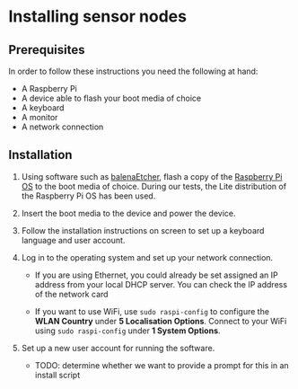 # Installing sensor nodes

## Prerequisites
In order to follow these instructions you need the following at hand:
- A Raspberry Pi
- A device able to flash your boot media of choice
- A keyboard
- A monitor
- A network connection

## Installation
1. Using software such as [balenaEtcher], flash a copy of the [Raspberry Pi OS][rpi-os] to the boot media of choice. 
   During our tests, the Lite distribution of the Raspberry Pi OS has been used.

2. Insert the boot media to the device and power the device.

3. Follow the installation instructions on screen to set up a keyboard language and user account.

4. Log in to the operating system and set up your network connection.
   
   - If you are using Ethernet, you could already be set assigned an IP address from your local DHCP server.
     You can check the IP address of the network card

   - If you want to use WiFi, use `sudo raspi-config` to configure the **WLAN Country** under **5 Localisation Options**. 
     Connect to your WiFi using `sudo raspi-config` under **1 System Options**.

5. Set up a new user account for running the software.
   
   - TODO: determine whether we want to provide a prompt for this in an install script


[balenaEtcher]: https://www.balena.io/etcher/
[rpi-os]: https://www.raspberrypi.com/software/operating-systems/